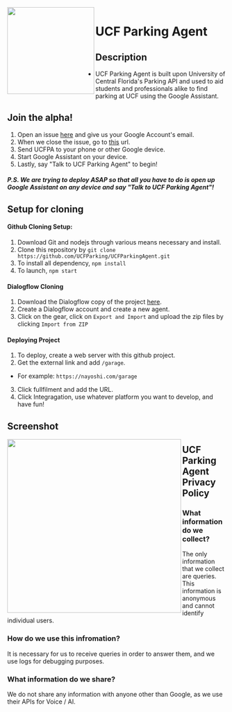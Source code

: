 <img src="https://d2juyu303oh9b6.cloudfront.net/image/beefdbdb52d5dd4ce450e8d3073fe426.jpg?&icq=80&sig=72fe947af6f4ca74c5068fb481e860c6" width="200" align="left" />

# UCF Parking Agent
## Description
 - UCF Parking Agent is built upon University of Central Florida's Parking API and used to aid students and professionals alike to find parking at UCF using the Google Assistant.

## Join the alpha!
 1. Open an issue [here](https://github.com/UCFParking/UCFParkingAgent/issues) and give us your Google Account's email.
 1. When we close the issue, go to [this](https://assistant.google.com/services/a/uid/000000112b90785e?hl=en) url.
 2. Send UCFPA to your phone or other Google device.
 3. Start Google Assistant on your device.
 4. Lastly, say "Talk to UCF Parking Agent" to begin!

##### P.S. We are trying to deploy ASAP so that all you have to do is open up Google Assistant on any device and say "Talk to UCF Parking Agent"!

## Setup for cloning
#### Github Cloning Setup:
1. Download Git and nodejs through various means necessary and install.
2. Clone this repository by `git clone https://github.com/UCFParking/UCFParkingAgent.git`
3. To install all dependency, `npm install`
4. To launch, `npm start`

#### Dialogflow Cloning
1. Download the Dialogflow copy of the project [here](http://nayoshi.com/UCFParkingAgent.zip).
2. Create a Dialogflow account and create a new agent.
3. Click on the gear, click on `Export and Import` and upload the zip files by clicking `Import from ZIP`

#### Deploying Project
1. To deploy, create a web server with this github project.
2. Get the external link and add `/garage`.
 - For example: `https://nayoshi.com/garage`
3. Click fullfilment and add the URL.
4. Click Integragation, use whatever platform you want to develop, and have fun!

## Screenshot

<img src="https://i.imgur.com/U76HAmx.png" width="400" align="left" />

## UCF Parking Agent Privacy Policy
### What information do we collect?
The only information that we collect are queries. This information is anonymous and cannot identify individual users.

### How do we use this infromation?
It is necessary for us to receive queries in order to answer them, and we use logs for debugging purposes.

### What information do we share?
We do not share any information with anyone other than Google, as we use their APIs for Voice / AI.